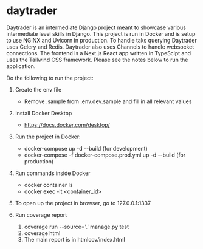# daytrader

Daytrader is an intermediate Django project meant to showcase various intermediate level skills in Django. This project is run in Docker and is setup to use NGINX and Uvicorn in production. To handle taks querying Daytrader uses Celery and Redis. Daytrader also uses Channels to handle websocket connections. The frontend is a Next.js React app written in TypeScipt and uses the Tailwind CSS framework. Please see the notes below to run the application.

Do the following to run the project:
1. Create the env file
    - Remove .sample from .env.dev.sample and fill in all relevant values
1. Install Docker Desktop
    - https://docs.docker.com/desktop/
1. Run the project in Docker:
    - docker-compose up -d --build (for development)
    - docker-compose -f docker-compose.prod.yml up -d --build (for production)
1. Run commands inside Docker
    - docker container ls
    - docker exec -it <container_id> <command>
1. To open up the project in browser, go to 127.0.0.1:1337

1. Run coverage report
    1. coverage run --source='.' manage.py test
    1. coverage html
    1. The main report is in htmlcov/index.html
